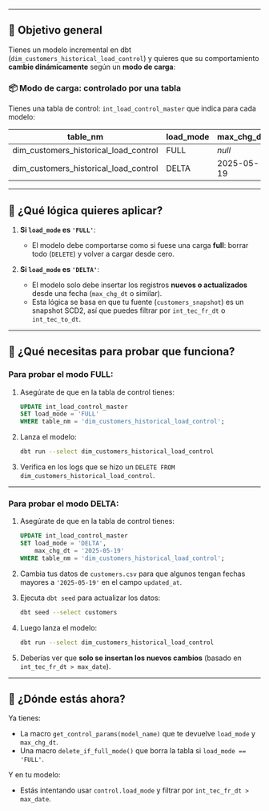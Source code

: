 
---
## 🎯 Objetivo general

Tienes un modelo incremental en dbt (`dim_customers_historical_load_control`) y quieres que su comportamiento **cambie dinámicamente** según un **modo de carga**:

### 📦 Modo de carga: controlado por una tabla

Tienes una tabla de control: `int_load_control_master` que indica para cada modelo:

| table\_nm                                 | load\_mode | max\_chg\_dt |
| ----------------------------------------- | ---------- | ------------ |
| dim\_customers\_historical\_load\_control | FULL       | *null*       |
| dim\_customers\_historical\_load\_control | DELTA      | 2025-05-19   |

---

## 🧠 ¿Qué lógica quieres aplicar?

1. **Si `load_mode` es `'FULL'`**:

   * El modelo debe comportarse como si fuese una carga **full**: borrar todo (`DELETE`) y volver a cargar desde cero.

2. **Si `load_mode` es `'DELTA'`**:

   * El modelo solo debe insertar los registros **nuevos o actualizados** desde una fecha (`max_chg_dt` o similar).
   * Esta lógica se basa en que tu fuente (`customers_snapshot`) es un snapshot SCD2, así que puedes filtrar por `int_tec_fr_dt` o `int_tec_to_dt`.

---

## 🧪 ¿Qué necesitas para probar que funciona?

### Para probar el modo FULL:

1. Asegúrate de que en la tabla de control tienes:

   ```sql
   UPDATE int_load_control_master
   SET load_mode = 'FULL'
   WHERE table_nm = 'dim_customers_historical_load_control';
   ```

2. Lanza el modelo:

   ```bash
   dbt run --select dim_customers_historical_load_control
   ```

3. Verifica en los logs que se hizo un `DELETE FROM dim_customers_historical_load_control`.

---

### Para probar el modo DELTA:

1. Asegúrate de que en la tabla de control tienes:

   ```sql
   UPDATE int_load_control_master
   SET load_mode = 'DELTA',
       max_chg_dt = '2025-05-19'
   WHERE table_nm = 'dim_customers_historical_load_control';
   ```

2. Cambia tus datos de `customers.csv` para que algunos tengan fechas mayores a `'2025-05-19'` en el campo `updated_at`.

3. Ejecuta `dbt seed` para actualizar los datos:

   ```bash
   dbt seed --select customers
   ```

4. Luego lanza el modelo:

   ```bash
   dbt run --select dim_customers_historical_load_control
   ```

5. Deberías ver que **solo se insertan los nuevos cambios** (basado en `int_tec_fr_dt > max_date`).

---

## 🧩 ¿Dónde estás ahora?

Ya tienes:

* La macro `get_control_params(model_name)` que te devuelve `load_mode` y `max_chg_dt`.
* Una macro `delete_if_full_mode()` que borra la tabla si `load_mode == 'FULL'`.

Y en tu modelo:

* Estás intentando usar `control.load_mode` y filtrar por `int_tec_fr_dt > max_date`.

